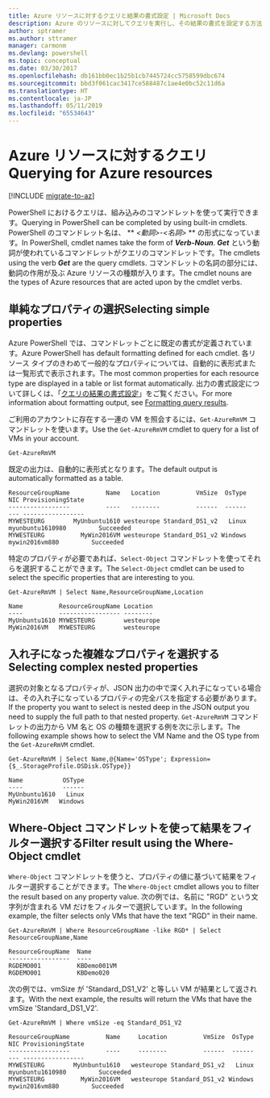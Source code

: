 ```yaml
---
title: Azure リソースに対するクエリと結果の書式設定 | Microsoft Docs
description: Azure のリソースに対してクエリを実行し、その結果の書式を設定する方法について説明します。
author: sptramer
ms.author: sttramer
manager: carmonm
ms.devlang: powershell
ms.topic: conceptual
ms.date: 03/30/2017
ms.openlocfilehash: db161bb0ec1b25b1cb7445724cc5758599dbc674
ms.sourcegitcommit: bbd3f061cac3417ce588487c1ae4e0bc52c11d6a
ms.translationtype: HT
ms.contentlocale: ja-JP
ms.lasthandoff: 05/11/2019
ms.locfileid: "65534643"
---
```

# <a name="querying-for-azure-resources"></a><span data-ttu-id="bcecf-103">Azure リソースに対するクエリ</span><span class="sxs-lookup"><span data-stu-id="bcecf-103">Querying for Azure resources</span></span>

[!INCLUDE [migrate-to-az](../includes/migrate-to-az.md)]

<span data-ttu-id="bcecf-104">PowerShell におけるクエリは、組み込みのコマンドレットを使って実行できます。</span><span class="sxs-lookup"><span data-stu-id="bcecf-104">Querying in PowerShell can be completed by using built-in cmdlets.</span></span> <span data-ttu-id="bcecf-105">PowerShell のコマンドレット名は、 \*\* _<動詞>-<名詞>_ \*\* の形式になっています。</span><span class="sxs-lookup"><span data-stu-id="bcecf-105">In PowerShell, cmdlet names take the form of **_Verb-Noun_**.</span></span> <span data-ttu-id="bcecf-106">**_Get_** という動詞が使われているコマンドレットがクエリのコマンドレットです。</span><span class="sxs-lookup"><span data-stu-id="bcecf-106">The cmdlets using the verb **_Get_** are the query cmdlets.</span></span> <span data-ttu-id="bcecf-107">コマンドレットの名詞の部分には、動詞の作用が及ぶ Azure リソースの種類が入ります。</span><span class="sxs-lookup"><span data-stu-id="bcecf-107">The cmdlet nouns are the types of Azure resources that are acted upon by the cmdlet verbs.</span></span>

## <a name="selecting-simple-properties"></a><span data-ttu-id="bcecf-108">単純なプロパティの選択</span><span class="sxs-lookup"><span data-stu-id="bcecf-108">Selecting simple properties</span></span>

<span data-ttu-id="bcecf-109">Azure PowerShell では、コマンドレットごとに既定の書式が定義されています。</span><span class="sxs-lookup"><span data-stu-id="bcecf-109">Azure PowerShell has default formatting defined for each cmdlet.</span></span> <span data-ttu-id="bcecf-110">各リソース タイプのきわめて一般的なプロパティについては、自動的に表形式または一覧形式で表示されます。</span><span class="sxs-lookup"><span data-stu-id="bcecf-110">The most common properties for each resource type are displayed in a table or list format automatically.</span></span> <span data-ttu-id="bcecf-111">出力の書式設定について詳しくは、「[クエリの結果の書式設定](formatting-output.md)」をご覧ください。</span><span class="sxs-lookup"><span data-stu-id="bcecf-111">For more information about formatting output, see [Formatting query results](formatting-output.md).</span></span>

<span data-ttu-id="bcecf-112">ご利用のアカウントに存在する一連の VM を照会するには、`Get-AzureRmVM` コマンドレットを使います。</span><span class="sxs-lookup"><span data-stu-id="bcecf-112">Use the `Get-AzureRmVM` cmdlet to query for a list of VMs in your account.</span></span>

```powershell-interactive
Get-AzureRmVM
```

<span data-ttu-id="bcecf-113">既定の出力は、自動的に表形式となります。</span><span class="sxs-lookup"><span data-stu-id="bcecf-113">The default output is automatically formatted as a table.</span></span>

```output
ResourceGroupName          Name   Location          VmSize  OsType              NIC ProvisioningState
-----------------          ----   --------          ------  ------              --- -----------------
MYWESTEURG        MyUnbuntu1610 westeurope Standard_DS1_v2   Linux myunbuntu1610980         Succeeded
MYWESTEURG          MyWin2016VM westeurope Standard_DS1_v2 Windows   mywin2016vm880         Succeeded
```

<span data-ttu-id="bcecf-114">特定のプロパティが必要であれば、`Select-Object` コマンドレットを使ってそれらを選択することができます。</span><span class="sxs-lookup"><span data-stu-id="bcecf-114">The `Select-Object` cmdlet can be used to select the specific properties that are interesting to you.</span></span>

```powershell-interactive
Get-AzureRmVM | Select Name,ResourceGroupName,Location
```

```output
Name          ResourceGroupName Location
----          ----------------- --------
MyUnbuntu1610 MYWESTEURG        westeurope
MyWin2016VM   MYWESTEURG        westeurope
```

## <a name="selecting-complex-nested-properties"></a><span data-ttu-id="bcecf-115">入れ子になった複雑なプロパティを選択する</span><span class="sxs-lookup"><span data-stu-id="bcecf-115">Selecting complex nested properties</span></span>

<span data-ttu-id="bcecf-116">選択の対象となるプロパティが、JSON 出力の中で深く入れ子になっている場合は、その入れ子になっているプロパティの完全パスを指定する必要があります。</span><span class="sxs-lookup"><span data-stu-id="bcecf-116">If the property you want to select is nested deep in the JSON output you need to supply the full path to that nested property.</span></span> <span data-ttu-id="bcecf-117">`Get-AzureRmVM` コマンドレットの出力から VM 名と OS の種類を選択する例を次に示します。</span><span class="sxs-lookup"><span data-stu-id="bcecf-117">The following example shows how to select the VM Name and the OS type from the `Get-AzureRmVM` cmdlet.</span></span>

```powershell-interactive
Get-AzureRmVM | Select Name,@{Name='OSType'; Expression={$_.StorageProfile.OSDisk.OSType}}
```

```output
Name           OSType
----           ------
MyUnbuntu1610   Linux
MyWin2016VM   Windows
```

## <a name="filter-result-using-the-where-object-cmdlet"></a><span data-ttu-id="bcecf-118">Where-Object コマンドレットを使って結果をフィルター選択する</span><span class="sxs-lookup"><span data-stu-id="bcecf-118">Filter result using the Where-Object cmdlet</span></span>

<span data-ttu-id="bcecf-119">`Where-Object` コマンドレットを使うと、プロパティの値に基づいて結果をフィルター選択することができます。</span><span class="sxs-lookup"><span data-stu-id="bcecf-119">The `Where-Object` cmdlet allows you to filter the result based on any property value.</span></span> <span data-ttu-id="bcecf-120">次の例では、名前に "RGD" という文字列が含まれる VM だけをフィルターで選択しています。</span><span class="sxs-lookup"><span data-stu-id="bcecf-120">In the following example, the filter selects only VMs that have the text "RGD" in their name.</span></span>

```powershell-interactive
Get-AzureRmVM | Where ResourceGroupName -like RGD* | Select ResourceGroupName,Name
```

```output
ResourceGroupName  Name
-----------------  ----
RGDEMO001          KBDemo001VM
RGDEMO001          KBDemo020
```

<span data-ttu-id="bcecf-121">次の例では、vmSize が 'Standard_DS1_V2' と等しい VM が結果として返されます。</span><span class="sxs-lookup"><span data-stu-id="bcecf-121">With the next example, the results will return the VMs that have the vmSize 'Standard_DS1_V2'.</span></span>

```powershell-interactive
Get-AzureRmVM | Where vmSize -eq Standard_DS1_V2
```

```output
ResourceGroupName          Name     Location          VmSize  OsType              NIC ProvisioningState
-----------------          ----     --------          ------  ------              --- -----------------
MYWESTEURG        MyUnbuntu1610   westeurope Standard_DS1_v2   Linux myunbuntu1610980         Succeeded
MYWESTEURG          MyWin2016VM   westeurope Standard_DS1_v2 Windows   mywin2016vm880         Succeeded
```
